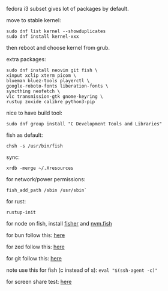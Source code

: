 fedora i3 subset gives lot of packages by default. 

move to stable kernel:
```
sudo dnf list kernel --showduplicates
sudo dnf install kernel-xxx
```
then reboot and choose kernel from grub.

extra packages:
```
sudo dnf install neovim git fish \
xinput xclip xterm picom \
blueman bluez-tools playerctl \
google-roboto-fonts liberation-fonts \
syncthing neofetch \
vlc transmission-gtk gnome-keyring \
rustup zoxide calibre python3-pip
```

nice to have build tool:
```
sudo dnf group install "C Development Tools and Libraries"
```

fish as default:
```
chsh -s /usr/bin/fish
```

sync:
```
xrdb -merge ~/.Xresources
```

for network/power permissions:
```
fish_add_path /sbin /usr/sbin`
```

for rust:
```
rustup-init
```

for node on fish, install [fisher](https://github.com/jorgebucaran/fisher) and [nvm.fish](https://github.com/jorgebucaran/nvm.fish?tab=readme-ov-file)

for bun follow this: [here](https://bun.sh/docs/installation)

for zed follow this: [here](https://zed.dev/docs/getting-started)

for git follow this: [here](https://docs.github.com/en/authentication/connecting-to-github-with-ssh/generating-a-new-ssh-key-and-adding-it-to-the-ssh-agent)

note use this for fish (c instead of s): `eval "$(ssh-agent -c)"`

for screen share test: [here](https://mozilla.github.io/webrtc-landing/gum_test.html)
